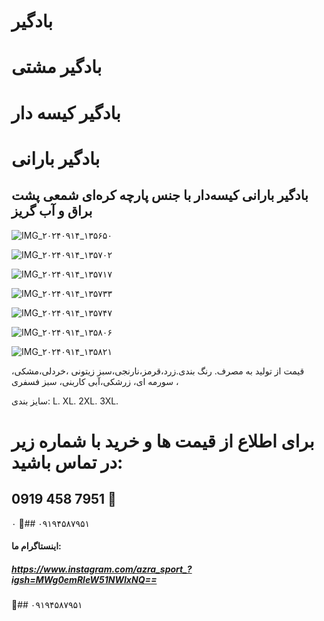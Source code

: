 # بادگیر
# بادگیر مشتی
# بادگیر کیسه دار
# بادگیر بارانی
## بادگیر بارانی کیسه‌دار با جنس پارچه کره‌ای شمعی پشت براق و آب گریز
![IMG_۲۰۲۴۰۹۱۴_۱۳۵۶۵۰](https://github.com/user-attachments/assets/f661805c-c108-444c-b88d-a9603f4968e0)

![IMG_۲۰۲۴۰۹۱۴_۱۳۵۷۰۲](https://github.com/user-attachments/assets/2ddfd4ec-8394-4ced-ac49-475db184aea4)

![IMG_۲۰۲۴۰۹۱۴_۱۳۵۷۱۷](https://github.com/user-attachments/assets/3e7a0181-1338-480b-96e6-22c30f63c9af)

![IMG_۲۰۲۴۰۹۱۴_۱۳۵۷۳۳](https://github.com/user-attachments/assets/8eeab672-e99f-4b47-9bf0-f27fc47db4be)

![IMG_۲۰۲۴۰۹۱۴_۱۳۵۷۴۷](https://github.com/user-attachments/assets/cc9b70b7-4d63-4af6-aa6f-03bbf2a923ec)

![IMG_۲۰۲۴۰۹۱۴_۱۳۵۸۰۶](https://github.com/user-attachments/assets/3a8c0891-a9ab-429f-a4c3-14c2b3afbaf5)

![IMG_۲۰۲۴۰۹۱۴_۱۳۵۸۲۱](https://github.com/user-attachments/assets/c9685da3-aa4d-4808-926c-f9e1bc0bb97a)



قیمت از تولید به مصرف. 
رنگ بندی.زرد،قرمز،نارنجی،سبز زیتونی ،خردلی،مشکی، سورمه ای، زرشکی،آبی کاربنی، سبز فسفری ، 


سایز بندی:   L.   XL.     2XL.      3XL.                                                                   
# برای اطلاع از قیمت ها و خرید با شماره زیر در تماس باشید: 
## ‪0919 458 7951‬‏ 📣
۰
📣## ۰۹۱۹۴۵۸۷۹۵۱
#### اینستاگرام ما:
##### https://www.instagram.com/azra_sport_?igsh=MWg0emRleW51NWIxNQ==

📣## ۰۹۱۹۴۵۸۷۹۵۱
